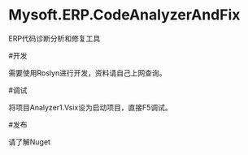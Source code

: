 # Mysoft.ERP.CodeAnalyzerAndFix


ERP代码诊断分析和修复工具

#开发

需要使用Roslyn进行开发，资料请自己上网查询。

#调试

将项目Analyzer1.Vsix设为启动项目，直接F5调试。

#发布

请了解Nuget
